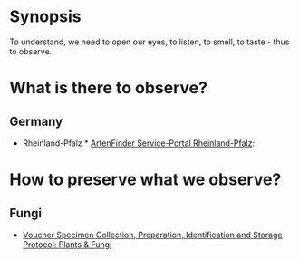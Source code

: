 <!-- TITLE: Observation -->
<!-- SUBTITLE: We learn by observation -->
# Synopsis
To understand, we need to open our eyes, to listen, to smell, to taste - thus to observe. 
# What is there to observe?
## Germany
* Rheinland-Pfalz
		* [ArtenFinder Service-Portal Rheinland-Pfalz](http://artenfinder.rlp.de):
# How to preserve what we observe?
## Fungi
* [Voucher Specimen Collection, Preparation, Identification and Storage Protocol: Plants & Fungi](https://www.for.gov.bc.ca/hts/risc/pubs/tebiodiv/voucherb/assets/voucherb.pdf)